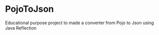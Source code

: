 # PojoToJson
Educational purpose project to made a converter from Pojo to Json using Java Reflection

